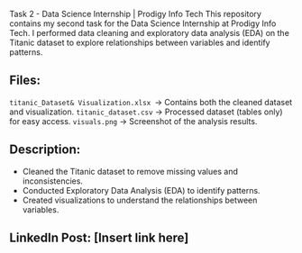 Task 2 - Data Science Internship | Prodigy Info Tech
This repository contains my second task for the Data Science Internship at Prodigy Info Tech. I performed data cleaning and exploratory data analysis (EDA) on the Titanic dataset to explore relationships between variables and identify patterns.

## Files:
`titanic_Dataset& Visualization.xlsx `→ Contains both the cleaned dataset and visualization.
`titanic_dataset.csv` → Processed dataset (tables only) for easy access.
`visuals.png` → Screenshot of the analysis results.

## Description:
- Cleaned the Titanic dataset to remove missing values and inconsistencies.
- Conducted Exploratory Data Analysis (EDA) to identify patterns.
- Created visualizations to understand the relationships between variables.

## LinkedIn Post: [Insert link here]

